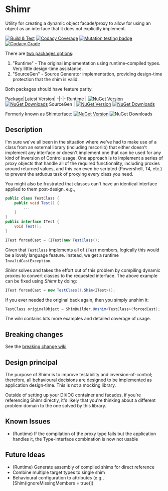 # Shimr
Utility for creating a dynamic object facade/proxy to allow for using an object as an interface that it does not explicitly implement.

[![Build & Test](https://github.com/IFYates/IFY.Shimr/actions/workflows/dotnet.yml/badge.svg)](https://github.com/IFYates/IFY.Shimr/actions/workflows/dotnet.yml)
[![Codacy Coverage](https://app.codacy.com/project/badge/Coverage/8f5585dd2c4f402893420e0ff7edf5f6)](https://app.codacy.com/gh/IFYates/IFY.Shimr/dashboard?utm_source=gh&utm_medium=referral&utm_content=&utm_campaign=Badge_coverage)
[![Mutation testing badge](https://img.shields.io/endpoint?style=flat&url=https%3A%2F%2Fbadge-api.stryker-mutator.io%2Fgithub.com%2FIFYates%2FIFY.Shimr%2Fmaster)](https://dashboard.stryker-mutator.io/reports/github.com/IFYates/IFY.Shimr/master)
[![Codacy Grade](https://app.codacy.com/project/badge/Grade/8f5585dd2c4f402893420e0ff7edf5f6)](https://app.codacy.com/gh/IFYates/IFY.Shimr/dashboard?utm_source=gh&utm_medium=referral&utm_content=&utm_campaign=Badge_grade)

There are [two packages options](https://github.com/IFYates/IFY.Shimr/wiki/Runtime-or-SourceGen.md):
1. "Runtime" - The original implementation using runtime-compiled types. Very little design-time assistance.
1. "SourceGen" - Source Generator implementation, providing design-time protection that the shim is valid.

Both packages should have feature parity.

Package|Latest Version|
-|-|-
Runtime | [![NuGet Version](https://img.shields.io/nuget/v/IFY.Shimr)](https://www.nuget.org/packages/IFY.Shimr/) [![NuGet Downloads](https://img.shields.io/nuget/dt/IFY.Shimr)](https://www.nuget.org/packages/IFY.Shimr/)
SourceGen | [![NuGet Version](https://img.shields.io/nuget/v/IFY.Shimr.SourceGen)](https://www.nuget.org/packages/IFY.Shimr.SourceGen/) [![NuGet Downloads](https://img.shields.io/nuget/dt/IFY.Shimr.SourceGen)](https://www.nuget.org/packages/IFY.Shimr.SourceGen/)

Formerly known as Shimterface:
[![NuGet Version](https://img.shields.io/nuget/v/Shimterface.Standard)](https://www.nuget.org/packages/Shimterface.Standard/)
![NuGet Downloads](https://img.shields.io/nuget/dt/Shimterface.Standard)

## Description
I'm sure we've all been in the situation where we've had to make use of a class from an external library (including mscorlib) that either doesn't implement any interface or doesn't implement one that can be used for any kind of Inversion of Control usage.
One approach is to implement a series of proxy objects that handle all of the required functionality, including proxies around returned values, and this can even be scripted (Powershell, T4, etc.) to prevent the arduous task of proxying every class you need.

You might also be frustrated that classes can't have an identical interface applied to them post-design. e.g.,

```C#
public class TestClass {
    public void Test() {
        ...
    }
}
public interface ITest {
    void Test();
}

ITest forcedCast = (ITest)new TestClass();
```

Given that `TestClass` implements all of `ITest` members, logically this would be a lovely language feature. Instead, we get a runtime `InvalidCastException`.

_Shimr_ solves and takes the effort out of this problem by compiling dynamic proxies to convert classes to the requested interface.
The above example can be fixed using _Shimr_ by doing:

```C#
ITest forcedCast = new TestClass().Shim<ITest>();
```

If you ever needed the original back again, then you simply unshim it:

```C#
TestClass originalObject = ShimBuilder.Unshim<TestClass>(forcedCast);
```

The wiki contains lots more examples and detailed coverage of usage.

## Breaking changes
See the [breaking change wiki](https://github.com/IFYates/IFY.Shimr/wiki/Breaking-changes).

## Design principal
The purpose of Shimr is to improve testability and inversion-of-control; therefore, all behavioural decisions are designed to be implemented as application design-time.
This is not a mocking library.

Outside of setting up your DI/IOC container and facades, if you're referencing Shimr directly, it's likely that you're thinking about a different problem domain to the one solved by this library.

## Known Issues
* (Runtime) If the compilation of the proxy type fails but the application handles it, the Type-Interface combination is now not usable

## Future Ideas
* (Runtime) Generate assembly of compiled shims for direct reference
* Combine multiple target types to single shim
* Behavioural configuration to attributes (e.g., [Shim(IgnoreMissingMembers = true)])
